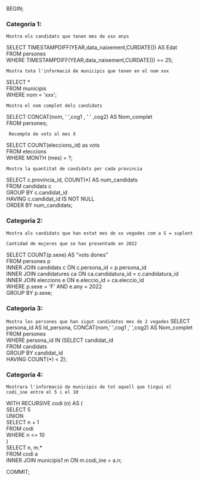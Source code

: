 BEGIN;

### Categoria 1: 

``Mostra els candidats que tenen mes de xxx anys``

SELECT TIMESTAMPDIFF(YEAR,data_naixement,CURDATE()) AS Edat<br>
	FROM persones<br>
WHERE TIMESTAMPDIFF(YEAR,data_naixement,CURDATE()) >= 25;


``Mostra tota l'informació de municipis que tenen en el nom xxx``

SELECT *<br>
	FROM municipis<br>
WHERE nom = 'xxx';

``Mostra el nom complet dels candidats``

SELECT CONCAT(nom, ' ',cog1 , ' ' ,cog2) AS Nom_complet<br>
	FROM persones;

`` Recompte de vots al mes X``

SELECT COUNT(eleccions_id) as vots<br>
	FROM eleccions<br>
WHERE MONTH (mes) = ?;

``Mostra la quantitat de candidats per cada provincia``

SELECT c.provincia_id, COUNT(*) AS num_candidats <br>
	  FROM candidats c<br>
	GROUP BY c.candidat_id<br>
    HAVING c.candidat_id IS NOT NULL<br>
    ORDER BY num_candidats;

### Categoria 2:

``Mostra als candidats que han estat mes de xx vegades com a S = suplent``

``Cantidad de mujeres que se han presentado en 2022``

SELECT COUNT(p.sexe) AS "vots dones" <br>
	FROM persones p <br>
    INNER JOIN candidats c ON c.persona_id = p.persona_id <br>
    INNER JOIN candidatures ca ON ca.candidatura_id = c.candidatura_id <br>
    INNER JOIN eleccions e ON e.eleccio_id = ca.eleccio_id <br>
WHERE p.sexe = 'F' AND e.any = 2022 <br>
GROUP BY p.sexe;



### Categoria 3:
``Mostra les persones que han sigut candidates mes de 2 vegades``
SELECT persona_id AS Id_persona, CONCAT(nom,' ',cog1 ,' ',cog2) AS Nom_complet<br>
	FROM persones<br>
WHERE persona_id IN (SELECT candidat_id<br>
						FROM candidats<br>
						GROUP BY candidat_id<br>
					HAVING COUNT(*) < 2);<br>






### Categoria 4:

``Mostrara l'informació de municipis de tot aquell que tingui el codi_ine entre el 5 i el 10``

WITH RECURSIVE codi (n) AS (<br>
SELECT 5<br>
UNION<br>
SELECT n + 1<br>
FROM codi<br>
WHERE n <= 10<br>
)<br>
SELECT n, m.*<br>
	FROM codi a<br>
    INNER JOIN municipis1 m ON m.codi_ine = a.n;


COMMIT;
